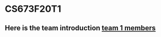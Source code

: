 # CS673F20T1

## Here is the team introduction [team 1 members](https://github.com/BUMETCS673/CS673F20T1/blob/master/team1.md)